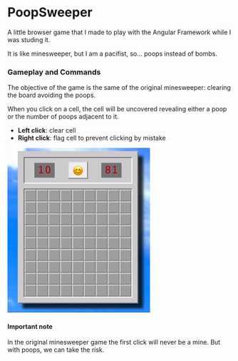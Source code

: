 # PoopSweeper 

A little browser game that I made to play with the Angular Framework while I was studing it. 

It is like minesweeper, but I am a pacifist, so... poops instead of bombs.

### Gameplay and Commands
The objective of the game is the same of the original minesweeper: clearing the board avoiding the poops. 

When you click on a cell, the cell will be uncovered revealing either a poop or the number of poops adjacent to it.

- **Left click**: clear cell
- **Right click**: flag cell to prevent clicking by mistake

![Gameplay example](/assets/gameplay-demo.gif)

#### Important note
In the original minesweeper game the first click will never be a mine. But with poops, we can take the risk.
